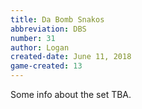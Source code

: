 ```yaml
---
title: Da Bomb Snakos
abbreviation: DBS
number: 31
author: Logan
created-date: June 11, 2018
game-created: 13
---
```

Some info about the set TBA.
